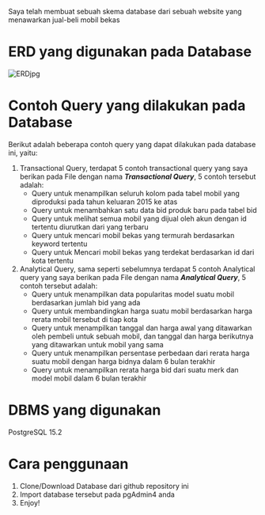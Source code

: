 Saya telah membuat sebuah skema database dari sebuah website yang menawarkan jual-beli mobil bekas

# ERD yang digunakan pada Database
![ERDjpg](https://user-images.githubusercontent.com/92706710/232272234-fa581e80-433c-4e0a-b790-607b31f7320b.jpg)

# Contoh Query yang dilakukan pada Database

Berikut adalah beberapa contoh query yang dapat dilakukan pada database ini, yaitu:
1. Transactional Query, terdapat 5 contoh transactional query yang saya berikan pada File dengan nama **_Transactional Query_**, 5 contoh tersebut adalah:
    * Query untuk menampilkan seluruh kolom pada tabel mobil yang diproduksi pada tahun keluaran 2015 ke atas
    * Query untuk menambahkan satu data bid produk baru pada tabel bid
    * Query untuk melihat semua mobil yang dijual oleh akun dengan id tertentu diurutkan dari yang terbaru
    * Query untuk mencari mobil bekas yang termurah berdasarkan keyword tertentu
    * Query untuk Mencari mobil bekas yang terdekat berdasarkan id dari kota tertentu
2. Analytical Query, sama seperti sebelumnya terdapat 5 contoh Analytical query yang saya berikan pada File dengan nama **_Analytical Query_**, 5 contoh tersebut adalah:
    * Query untuk menampilkan data popularitas model suatu mobil berdasarkan jumlah bid yang ada
    * Query untuk membandingkan harga suatu mobil berdasarkan harga rerata mobil tersebut di tiap kota
    * Query untuk menampilkan tanggal dan harga awal yang ditawarkan oleh pembeli untuk sebuah mobil, dan tanggal dan harga berikutnya yang ditawarkan untuk mobil yang sama
    * Query untuk menampilkan persentase perbedaan dari rerata harga suatu mobil dengan harga bidnya dalam 6 bulan terakhir
    * Query untuk menampilkan rerata harga bid dari suatu merk dan model mobil dalam 6 bulan terakhir

# DBMS yang digunakan
PostgreSQL 15.2

# Cara penggunaan
1. Clone/Download Database dari github repository ini
2. Import database tersebut pada pgAdmin4 anda
3. Enjoy! 